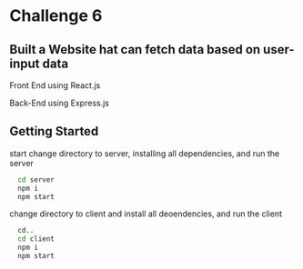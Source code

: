 # Challenge 6 
## Built a Website hat can fetch data based on user-input data

 Front End using React.js
 
 Back-End using Express.js

## Getting Started

start change directory to server, installing all dependencies, and run the server

```sh
  cd server
  npm i
  npm start
```

change directory to client and install all deoendencies, and run the client

```sh
  cd..
  cd client
  npm i
  npm start
```
